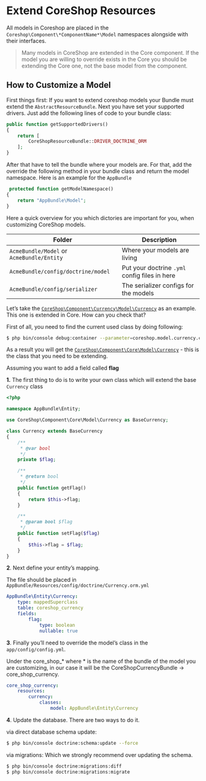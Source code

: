 # Extend CoreShop Resources

All models in Coreshop are placed in the ```Coreshop\Component\*ComponentName*\Model``` namespaces alongside with their interfaces.

> Many models in CoreShop are extended in the Core component. If the model you are willing to override exists in the Core you should be extending the Core one, not the base model from the component.

## How to Customize a Model

First things first: If you want to extend coreshop models your Bundle must extend the `AbstractResourceBundle`. Next you have set your supported drivers. Just add the following lines of code to your bundle class:

```php
public function getSupportedDrivers()
{
    return [
        CoreShopResourceBundle::DRIVER_DOCTRINE_ORM
    ];
}
 ```
 After that have to tell the bundle where your models are. For that, add the override the following method in your bundle class and return the model namespace. Here is an example for the `AppBundle`
 
```php 
 protected function getModelNamespace()
{
    return "AppBundle\Model";
} 
```
Here a quick overview for you which dictories are important for you, when customizing CoreShop models.

| Folder | Description |
|--------|-------------|
| `AcmeBundle/Model` or `AcmeBundle/Entity` | Where your models are living |
| `AcmeBundle/config/doctrine/model` | Put your doctrine `.yml` config files in here |
| `AcmeBundle/config/serializer` | The serializer configs for the models|


Let’s take the [```CoreShop\Component\Currency\Model\Currency```](https://github.com/coreshop/CoreShop/blob/master/src/CoreShop/Component/Currency/Model/Currency.php) as an example. This one is extended in Core. How can you check that?

First of all, you need to find the current used class by doing following:

```bash
$ php bin/console debug:container --parameter=coreshop.model.currency.class
```

As a result you will get the [```CoreShop\Component\Core\Model\Currency```](https://github.com/coreshop/CoreShop/blob/master/src/CoreShop/Component/Core/Model/Currency.php) - this is the class that you need to be extending.

Assuming you want to add a field called **flag**

**1.** The first thing to do is to write your own class which will extend the base ```Currency``` class

```php
<?php

namespace AppBundle\Entity;

use CoreShop\Component\Core\Model\Currency as BaseCurrency;

class Currency extends BaseCurrency
{
    /**
     * @var bool
     */
    private $flag;

    /**
     * @return bool
     */
    public function getFlag()
    {
        return $this->flag;
    }

    /**
     * @param bool $flag
     */
    public function setFlag($flag)
    {
        $this->flag = $flag;
    }
}
```

**2**. Next define your entity’s mapping.

The file should be placed in ```AppBundle/Resources/config/doctrine/Currency.orm.yml```

```yaml
AppBundle\Entity\Currency:
    type: mappedSuperclass
    table: coreshop_currency
    fields:
        flag:
            type: boolean
            nullable: true
```

**3**. Finally you’ll need to override the model’s class in the ```app/config/config.yml```.

Under the core_shop_* where * is the name of the bundle of the model you are customizing, in our case it will be the CoreShopCurrencyBundle -> core_shop_currency.


```yaml
core_shop_currency:
    resources:
        currency:
            classes:
                model: AppBundle\Entity\Currency
```

**4**. Update the database. There are two ways to do it.

via direct database schema update:

```bash
$ php bin/console doctrine:schema:update --force
```

via migrations:
Which we strongly recommend over updating the schema.

```bash
$ php bin/console doctrine:migrations:diff
$ php bin/console doctrine:migrations:migrate
```
